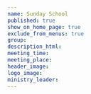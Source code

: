 ```yaml
---
name: Sunday School
published: true
show_on_home_page: true
exclude_from_menus: true
group:
description_html:
meeting_time:
meeting_place:
header_image:
logo_image:
ministry_leader:
---
```


